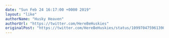 ```yaml
---
date: "Sun Feb 24 16:17:00 +0000 2019"
layout: "like"
authorName: "Husky Heaven"
authorUrl: "https://twitter.com/HereBeHuskies"
originalPost: "https://twitter.com/HereBeHuskies/status/1099704759613902848"
---
```

